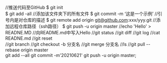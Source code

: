 //推送代码至GitHub
$ git init        
$ git add -all                                      //添加该文件夹下的所有文件
$ git commit -m ‘这是一个示例’                       //引号内是对仓库的描述
$ git remote add origin git@github.com:xxx/yyy.git  //添加远程仓库路径（ssh路径）
$ git push -u origin master
//echo 'Hello' > READNE.MD //向README.md中写入Hello
//git status
//git diff
//git log
//cat READNE.md
//git reset  
//git branch
//git checkout -b 分支名
//git merge 分支名
//ls
//git pull --rebase origin master  
git add --all
git commit -m'20210621'
git push -u origin master;